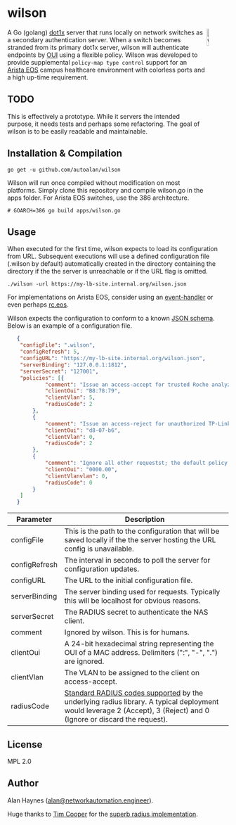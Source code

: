 

# wilson

<img src="https://github.com/autoalan/wilson/raw/master/images/wilson.jpg" alt="wilson" align="right" width="10%"/>A Go (golang) [dot1x](https://github.com/layeh/radius) server that runs locally on network switches as a secondary authentication server. When a switch becomes stranded from its primary dot1x server, wilson will authenticate endpoints by [OUI](https://en.wikipedia.org/wiki/Organizationally_unique_identifier) using a flexible policy. Wilson was developed to provide supplemental `policy-map type control` support for an [Arista EOS](https://www.arista.com/en/products/eos) campus healthcare environment with colorless ports and a high up-time requirement.



## TODO

This is effectively a prototype. While it servers the intended purpose, it needs tests and perhaps some refactoring. The goal of wilson is to be easily readable and maintainable. 



## Installation & Compilation

```
go get -u github.com/autoalan/wilson
```

Wilson will run once compiled without modification on most platforms. Simply clone this repository and compile wilson.go in the apps folder.  For Arista EOS switches, use the 386 architecture.  

```
# GOARCH=386 go build apps/wilson.go
```



## Usage

When executed for the first time, wilson expects to load its configuration from URL. Subsequent executions will use a defined configuration file (.wilson by default) automatically created in the directory containing the directory if the the server is unreachable or if the URL flag is omitted.


```
./wilson -url https://my-lb-site.internal.org/wilson.json
```

For implementations on Arista EOS, consider using an [event-handler](https://www.arista.com/en/um-eos/eos-section-3-9-command-line-interface-commands#ww1124606) or even perhaps [rc.eos](https://www.arista.com/assets/data/pdf/Whitepapers/Arista_EOS_parser.pdf).


Wilson expects the configuration to conform to a known [JSON schema](https://github.com/autoalan/wilson/blob/35d32639d00e05aeb7c1a301a6d2e96112d53034/schema.go#L23-L101). Below is an example of a configuration file.

```json
   {
   	"configFile": ".wilson",
   	"configRefresh": 5,
   	"configURL": "https://my-lb-site.internal.org/wilson.json",
   	"serverBinding": "127.0.0.1:1812",
   	"serverSecret": "127001",
   	"policies": [{
   			"comment": "Issue an access-accept for trusted Roche analyzers",
   			"clientOui": "B8:78:79",
   			"clientVlan": 5,
   			"radiusCode": 2
   		},
   		{
   			"comment": "Issue an access-reject for unauthorized TP-Link endpoints",
   			"clientOui": "d8-07-b6",
   			"clientVlan": 0,
   			"radiusCode": 2
   		},
   		{
   			"comment": "Ignore all other requestst; the default policy is the last policy",
   			"clientOui": "0000.00",
   			"clientVlanvlan": 0,
   			"radiusCode": 0
   		}
   	]
   }
```



| Parameter     | Description                                                  |
| ------------- | ------------------------------------------------------------ |
| configFile    | This is the path to the configuration that will be saved locally if the the server hosting the URL config is unavailable. |
| configRefresh | The interval in seconds to poll the server for configuration updates. |
| configURL     | The URL to the initial configuration file.                   |
| serverBinding | The server binding used for requests. Typically this will be localhost for obvious reasons. |
| serverSecret  | The RADIUS secret to authenticate the NAS client.            |
| comment       | Ignored by wilson. This is for humans.                       |
| clientOui     | A 24-bit hexadecimal string representing the OUI of a MAC address. Delimiters (":", "-", ".") are ignored. |
| clientVlan    | The VLAN to be assigned to the client on access-accept.      |
| radiusCode    | [Standard RADIUS codes supported](https://github.com/layeh/radius/blob/3e43fd4ead922ac65515918994c1e7942d1f0013/code.go#L11-L27) by the underlying radius library. A typical deployment would leverage 2 (Accept), 3 (Reject) and 0 (Ignore or discard the request). |



## License

MPL 2.0



## Author

Alan Haynes (alan@networkautomation.engineer). 

Huge thanks to [Tim Cooper](mailto:tim.cooper@layeh.com) for the [superb radius implementation](https://github.com/layeh/radius).

